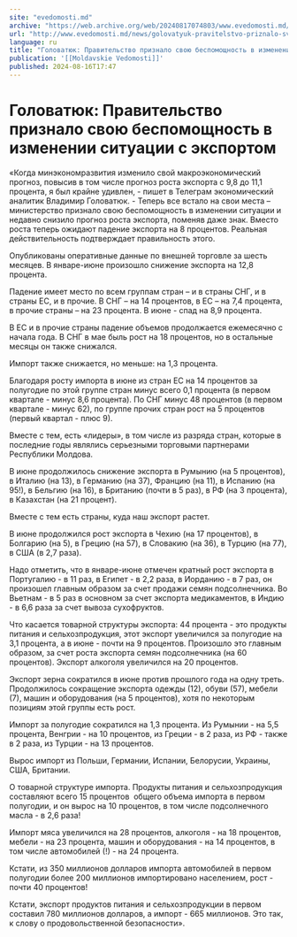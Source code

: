 ```yaml
---
site: "evedomosti.md"
archive: "https://web.archive.org/web/20240817074803/www.evedomosti.md/news/golovatyuk-pravitelstvo-priznalo-svoyu-bespomoshnost-v-izmen"
url: "http://www.evedomosti.md/news/golovatyuk-pravitelstvo-priznalo-svoyu-bespomoshnost-v-izmen"
language: ru
title: "Головатюк: Правительство признало свою беспомощность в изменении ситуации с экспортом"
publication: '[[Moldavskie Vedomosti]]'
published: 2024-08-16T17:47
---
```


# Головатюк: Правительство признало свою беспомощность в изменении ситуации с экспортом

«Когда минэкономразвития изменило свой макроэкономический прогноз, повысив в том числе прогноз роста экспорта с 9,8 до 11,1 процента, я был крайне удивлен, - пишет в Телеграм экономический аналитик Владимир Головатюк. - Теперь все встало на свои места – министерство признало свою беспомощность в изменении ситуации и недавно снизило прогноз роста экспорта, поменяв даже знак. Вместо роста теперь ожидают падение экспорта на 8 процентов. Реальная действительность подтверждает правильность этого.

Опубликованы оперативные данные по внешней торговле за шесть месяцев. В январе-июне произошло снижение экспорта на 12,8 процента.

Падение имеет место по всем группам стран – и в страны СНГ, и в страны ЕС, и в прочие. В СНГ – на 14 процентов, в ЕС – на 7,4 процента, в прочие страны – на 23 процента. В июне - спад на 8,9 процента.

В ЕС и в прочие страны падение объемов продолжается ежемесячно с начала года. В СНГ в мае быль рост на 18 процентов, но в остальные месяцы он также снижался.

Импорт также снижается, но меньше: на 1,3 процента.

Благодаря росту импорта в июне из стран ЕС на 14 процентов за полугодие по этой группе стран минус всего 0,1 процента (в первом квартале - минус 8,6 процента). По СНГ минус 48 процентов (в первом квартале - минус 62), по группе прочих стран рост на 5 процентов (первый квартал - плюс 9).

Вместе с тем, есть «лидеры», в том числе из разряда стран, которые в последние годы являлись серьезными торговыми партнерами Республики Молдова.

В июне продолжилось снижение экспорта в Румынию (на 5 процентов), в Италию (на 13), в Германию (на 37), Францию (на 11), в Испанию (на 95!), в Бельгию (на 16), в Британию (почти в 5 раз), в РФ (на 3 процента), в Казахстан (на 21 процент).

Вместе с тем есть страны, куда наш экспорт растет.

В июне продолжился рост экспорта в Чехию (на 17 процентов), в Болгарию (на 5), в Грецию (на 57), в Словакию (на 36), в Турцию (на 77), в США (в 2,7 раза).

Надо отметить, что в январе-июне отмечен кратный рост экспорта в Португалию - в 11 раз, в Египет - в 2,2 раза, в Иорданию - в 7 раз, он произошел главным образом за счет продажи семян подсолнечника. Во Вьетнам - в 5 раз в основном за счет экспорта медикаментов, в Индию - в 6,6 раза за счет вывоза сухофруктов.

Что касается товарной структуры экспорта: 44 процента - это продукты питания и сельхозпродукция, этот экспорт увеличился за полугодие на 3,1 процента, а в июне - почти на 9 процентов. Произошло это главным образом, за счет роста экспорта семян подсолнечника (на 60 процентов). Экспорт алкоголя увеличился на 20 процентов.

Экспорт зерна сократился в июне против прошлого года на одну треть. Продолжилось сокращение экспорта одежды (12), обуви (57), мебели (7), машин и оборудования (на 5 процентов), хотя по некоторым позициям этой группы есть рост.

Импорт за полугодие сократился на 1,3 процента. Из Румынии - на 5,5 процента, Венгрии - на 10 процентов, из Греции - в 2 раза, из РФ - также в 2 раза, из Турции - на 13 процентов.

Вырос импорт из Польши, Германии, Испании, Белорусии, Украины, США, Британии.

О товарной структуре импорта. Продукты питания и сельхозпродукция составляют всего 15 процентов  общего объема импорта в первом полугодии, и он вырос на 10 процентов, в том числе подсолнечного масла - в 2,6 раза!

Импорт мяса увеличился на 28 процентов, алкоголя - на 18 процентов, мебели - на 23 процента, машин и оборудования - на 14 процентов, в том числе автомобилей (!) - на 24 процента.

Кстати, из 350 миллионов долларов импорта автомобилей в первом полугодии более 200 миллионов импортировано населением, рост - почти 40 процентов!

Кстати, экспорт продуктов питания и сельхозпродукции в первом составил 780 миллионов долларов, а импорт - 665 миллионов. Это так, к слову о продовольственной безопасности».